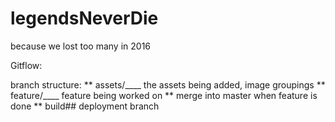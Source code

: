 # legendsNeverDie
because we lost too many in 2016



Gitflow:

branch structure: 
** assets/____ the assets being added, image groupings 
** feature/____ feature being worked on 
** merge into master when feature is done 
** build##  deployment branch


